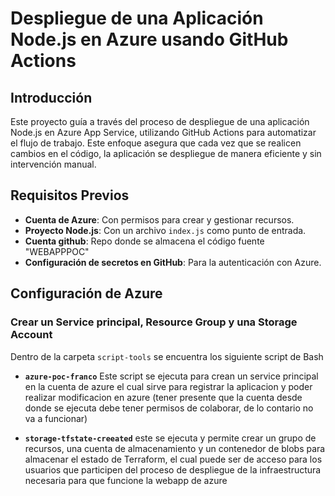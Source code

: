 # Despliegue de una Aplicación Node.js en Azure usando GitHub Actions

## Introducción

Este proyecto guía a través del proceso de despliegue de una aplicación Node.js en Azure App Service, utilizando GitHub Actions para automatizar el flujo de trabajo. Este enfoque asegura que cada vez que se realicen cambios en el código, la aplicación se despliegue de manera eficiente y sin intervención manual.

## Requisitos Previos

- **Cuenta de Azure**: Con permisos para crear y gestionar recursos.
- **Proyecto Node.js**: Con un archivo `index.js` como punto de entrada.
- **Cuenta github**: Repo donde se almacena el código fuente "WEBAPPPOC"
- **Configuración de secretos en GitHub**: Para la autenticación con Azure.

## Configuración de Azure

### Crear un Service principal, Resource Group y una Storage Account

Dentro de la carpeta `script-tools` se encuentra los siguiente script de Bash 

- **`azure-poc-franco`** Este script se ejecuta para crean un service principal en la cuenta de azure el cual sirve para registrar la aplicacion y poder realizar modificacion en azure (tener presente que la cuenta desde donde se ejecuta debe tener permisos de colaborar, de lo contario no va a funcionar)

- **`storage-tfstate-creeated`** este se ejecuta y permite crear un grupo de recursos, una cuenta de almacenamiento y un contenedor de blobs para almacenar el estado de Terraform, el cual puede ser de acceso para los usuarios que participen del proceso de despliegue de la infraestructura necesaria para que funcione la webapp de azure






